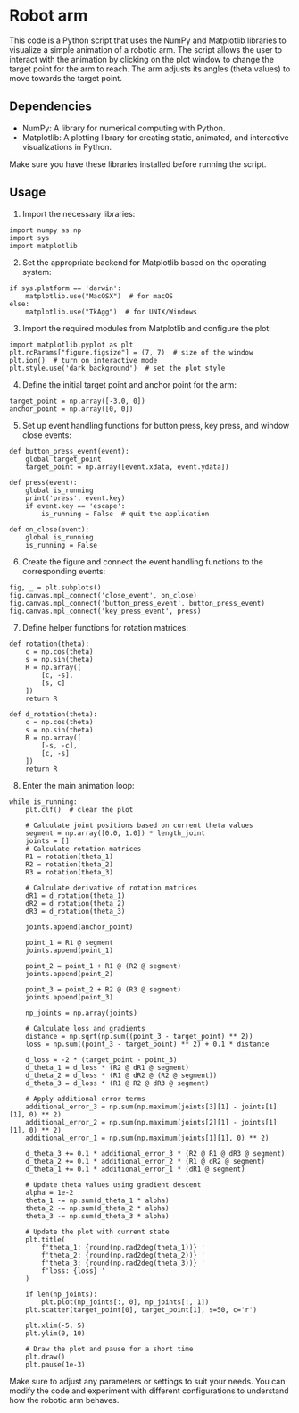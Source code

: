 # Robot arm

This code is a Python script that uses the NumPy and Matplotlib libraries to visualize a simple animation of a robotic arm. The script allows the user to interact with the animation by clicking on the plot window to change the target point for the arm to reach. The arm adjusts its angles (theta values) to move towards the target point.

## Dependencies

- NumPy: A library for numerical computing with Python.
- Matplotlib: A plotting library for creating static, animated, and interactive visualizations in Python.
  
Make sure you have these libraries installed before running the script.

## Usage

1. Import the necessary libraries:

```
import numpy as np
import sys
import matplotlib
```

2. Set the appropriate backend for Matplotlib based on the operating system:
```
if sys.platform == 'darwin':
    matplotlib.use("MacOSX")  # for macOS
else:
    matplotlib.use("TkAgg")  # for UNIX/Windows
```

3. Import the required modules from Matplotlib and configure the plot:
```
import matplotlib.pyplot as plt
plt.rcParams["figure.figsize"] = (7, 7)  # size of the window
plt.ion()  # turn on interactive mode
plt.style.use('dark_background')  # set the plot style
```

4. Define the initial target point and anchor point for the arm:
```
target_point = np.array([-3.0, 0])
anchor_point = np.array([0, 0])
```

5. Set up event handling functions for button press, key press, and window close events:
```
def button_press_event(event):
    global target_point
    target_point = np.array([event.xdata, event.ydata])

def press(event):
    global is_running
    print('press', event.key)
    if event.key == 'escape':
        is_running = False  # quit the application

def on_close(event):
    global is_running
    is_running = False
```

6. Create the figure and connect the event handling functions to the corresponding events:
```
fig, _ = plt.subplots()
fig.canvas.mpl_connect('close_event', on_close)
fig.canvas.mpl_connect('button_press_event', button_press_event)
fig.canvas.mpl_connect('key_press_event', press)
```

7. Define helper functions for rotation matrices:
```
def rotation(theta):
    c = np.cos(theta)
    s = np.sin(theta)
    R = np.array([
        [c, -s],
        [s, c]
    ])
    return R

def d_rotation(theta):
    c = np.cos(theta)
    s = np.sin(theta)
    R = np.array([
        [-s, -c],
        [c, -s]
    ])
    return R
```

8. Enter the main animation loop:
```
while is_running:
    plt.clf()  # clear the plot

    # Calculate joint positions based on current theta values
    segment = np.array([0.0, 1.0]) * length_joint
    joints = []
    # Calculate rotation matrices
    R1 = rotation(theta_1)
    R2 = rotation(theta_2)
    R3 = rotation(theta_3)

    # Calculate derivative of rotation matrices
    dR1 = d_rotation(theta_1)
    dR2 = d_rotation(theta_2)
    dR3 = d_rotation(theta_3)

    joints.append(anchor_point)

    point_1 = R1 @ segment
    joints.append(point_1)

    point_2 = point_1 + R1 @ (R2 @ segment)
    joints.append(point_2)

    point_3 = point_2 + R2 @ (R3 @ segment)
    joints.append(point_3)

    np_joints = np.array(joints)

    # Calculate loss and gradients
    distance = np.sqrt(np.sum((point_3 - target_point) ** 2))
    loss = np.sum((point_3 - target_point) ** 2) + 0.1 * distance

    d_loss = -2 * (target_point - point_3)
    d_theta_1 = d_loss * (R2 @ dR1 @ segment)
    d_theta_2 = d_loss * (R1 @ dR2 @ (R2 @ segment))
    d_theta_3 = d_loss * (R1 @ R2 @ dR3 @ segment)

    # Apply additional error terms
    additional_error_3 = np.sum(np.maximum(joints[3][1] - joints[1][1], 0) ** 2)
    additional_error_2 = np.sum(np.maximum(joints[2][1] - joints[1][1], 0) ** 2)
    additional_error_1 = np.sum(np.maximum(joints[1][1], 0) ** 2)

    d_theta_3 += 0.1 * additional_error_3 * (R2 @ R1 @ dR3 @ segment)
    d_theta_2 += 0.1 * additional_error_2 * (R1 @ dR2 @ segment)
    d_theta_1 += 0.1 * additional_error_1 * (dR1 @ segment)

    # Update theta values using gradient descent
    alpha = 1e-2
    theta_1 -= np.sum(d_theta_1 * alpha)
    theta_2 -= np.sum(d_theta_2 * alpha)
    theta_3 -= np.sum(d_theta_3 * alpha)

    # Update the plot with current state
    plt.title(
        f'theta_1: {round(np.rad2deg(theta_1))} '
        f'theta_2: {round(np.rad2deg(theta_2))} '
        f'theta_3: {round(np.rad2deg(theta_3))} '
        f'loss: {loss} '
    )

    if len(np_joints):
        plt.plot(np_joints[:, 0], np_joints[:, 1])
    plt.scatter(target_point[0], target_point[1], s=50, c='r')

    plt.xlim(-5, 5)
    plt.ylim(0, 10)

    # Draw the plot and pause for a short time
    plt.draw()
    plt.pause(1e-3)
```

Make sure to adjust any parameters or settings to suit your needs. You can modify the code and experiment with different configurations to understand how the robotic arm behaves.
